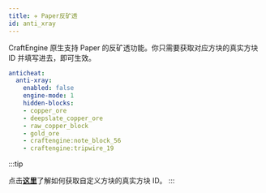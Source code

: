 ```yaml
---
title: ✈️ Paper反矿透
id: anti_xray
---
```


CraftEngine 原生支持 Paper 的反矿透功能。你只需要获取对应方块的真实方块 ID 并填写进去，即可生效。

```yaml
anticheat:
  anti-xray:
    enabled: false
    engine-mode: 1
    hidden-blocks:
    - copper_ore
    - deepslate_copper_ore
    - raw_copper_block
    - gold_ore
    - craftengine:note_block_56
    - craftengine:tripwire_19
```

:::tip

点击[**这里**](../reference/commands.md#get-block-internal-id)了解如何获取自定义方块的真实方块 ID。
:::